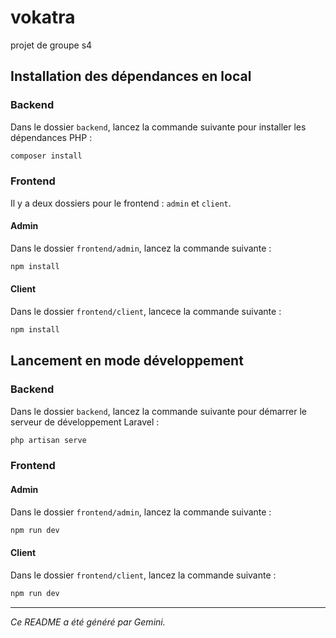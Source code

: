 # vokatra

projet de groupe s4

## Installation des dépendances en local

### Backend

Dans le dossier `backend`, lancez la commande suivante pour installer les dépendances PHP :

```bash
composer install
```

### Frontend

Il y a deux dossiers pour le frontend : `admin` et `client`.

#### Admin

Dans le dossier `frontend/admin`, lancez la commande suivante :

```bash
npm install
```

#### Client

Dans le dossier `frontend/client`, lancece la commande suivante :

```bash
npm install
```

## Lancement en mode développement

### Backend

Dans le dossier `backend`, lancez la commande suivante pour démarrer le serveur de développement Laravel :

```bash
php artisan serve
```

### Frontend

#### Admin

Dans le dossier `frontend/admin`, lancez la commande suivante :

```bash
npm run dev
```

#### Client

Dans le dossier `frontend/client`, lancez la commande suivante :

```bash
npm run dev
```

---
*Ce README a été généré par Gemini.*
